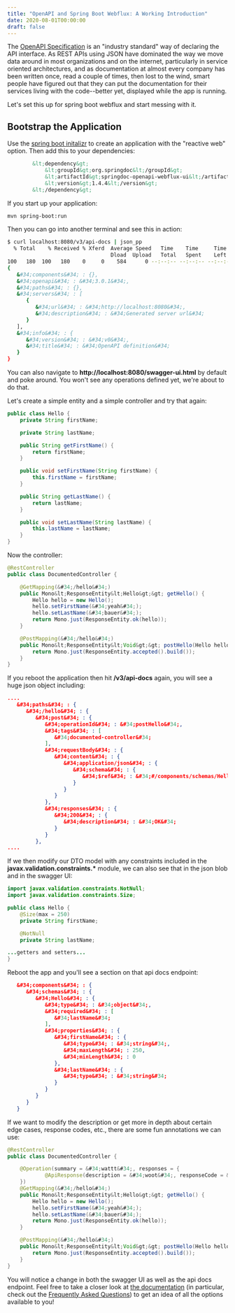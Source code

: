 ```yaml
---
title: "OpenAPI and Spring Boot Webflux: A Working Introduction"
date: 2020-08-01T00:00:00
draft: false
---
```


The [OpenAPI Specification](http://spec.openapis.org/oas/v3.0.3) is an &#34;industry standard&#34; way of declaring the API interface. As REST APIs using JSON have dominated the way we move data around in most organizations and on the internet, particularly in service oriented architectures, and as documentation at almost every company has been written once, read a couple of times, then lost to the wind, smart people have figured out that they can put the documentation for their services living with the code--better yet, displayed while the app is running.

Let&#39;s set this up for spring boot webflux and start messing with it.

## Bootstrap the Application

Use the [spring boot initalizr](https://start.spring.io/) to create an application with the &#34;reactive web&#34; option. Then add this to your dependencies:

``` xml
        &lt;dependency&gt;
            &lt;groupId&gt;org.springdoc&lt;/groupId&gt;
            &lt;artifactId&gt;springdoc-openapi-webflux-ui&lt;/artifactId&gt;
            &lt;version&gt;1.4.4&lt;/version&gt;
        &lt;/dependency&gt;

```

If you start up your application:

``` bash
mvn spring-boot:run

```

Then you can go into another terminal and see this in action:

``` bash
$ curl localhost:8080/v3/api-docs | json_pp
  % Total    % Received % Xferd  Average Speed   Time    Time     Time  Current
                                 Dload  Upload   Total   Spent    Left  Speed
100   180  100   180    0     0    584      0 --:--:-- --:--:-- --:--:--   584
{
   &#34;components&#34; : {},
   &#34;openapi&#34; : &#34;3.0.1&#34;,
   &#34;paths&#34; : {},
   &#34;servers&#34; : [
      {
         &#34;url&#34; : &#34;http://localhost:8080&#34;,
         &#34;description&#34; : &#34;Generated server url&#34;
      }
   ],
   &#34;info&#34; : {
      &#34;version&#34; : &#34;v0&#34;,
      &#34;title&#34; : &#34;OpenAPI definition&#34;
   }
}

```

You can also navigate to **http://localhost:8080/swagger-ui.html** by default and poke around. You won&#39;t see any operations defined yet, we&#39;re about to do that.

Let&#39;s create a simple entity and a simple controller and try that again:

``` java
public class Hello {
    private String firstName;

    private String lastName;

    public String getFirstName() {
        return firstName;
    }

    public void setFirstName(String firstName) {
        this.firstName = firstName;
    }

    public String getLastName() {
        return lastName;
    }

    public void setLastName(String lastName) {
        this.lastName = lastName;
    }
}

```

Now the controller:

``` java
@RestController
public class DocumentedController {

    @GetMapping(&#34;/hello&#34;)
    public Mono&lt;ResponseEntity&lt;Hello&gt;&gt; getHello() {
        Hello hello = new Hello();
        hello.setFirstName(&#34;yeah&#34;);
        hello.setLastName(&#34;bauer&#34;);
        return Mono.just(ResponseEntity.ok(hello));
    }

    @PostMapping(&#34;/hello&#34;)
    public Mono&lt;ResponseEntity&lt;Void&gt;&gt; postHello(Hello hello) {
        return Mono.just(ResponseEntity.accepted().build());
    }
}

```

If you reboot the application then hit **/v3/api-docs** again, you will see a huge json object including:

``` json
....
   &#34;paths&#34; : {
      &#34;/hello&#34; : {
         &#34;post&#34; : {
            &#34;operationId&#34; : &#34;postHello&#34;,
            &#34;tags&#34; : [
               &#34;documented-controller&#34;
            ],
            &#34;requestBody&#34; : {
               &#34;content&#34; : {
                  &#34;application/json&#34; : {
                     &#34;schema&#34; : {
                        &#34;$ref&#34; : &#34;#/components/schemas/Hello&#34;
                     }
                  }
               }
            },
            &#34;responses&#34; : {
               &#34;200&#34; : {
                  &#34;description&#34; : &#34;OK&#34;
               }
            }
         },
....

```

If we then modify our DTO model with any constraints included in the **javax.validation.constraints.\*** module, we can also see that in the json blob and in the swagger UI:

``` java
import javax.validation.constraints.NotNull;
import javax.validation.constraints.Size;

public class Hello {
    @Size(max = 250)
    private String firstName;

    @NotNull
    private String lastName;

...getters and setters...
}

```

Reboot the app and you&#39;ll see a section on that api docs endpoint:

``` json
   &#34;components&#34; : {
      &#34;schemas&#34; : {
         &#34;Hello&#34; : {
            &#34;type&#34; : &#34;object&#34;,
            &#34;required&#34; : [
               &#34;lastName&#34;
            ],
            &#34;properties&#34; : {
               &#34;firstName&#34; : {
                  &#34;type&#34; : &#34;string&#34;,
                  &#34;maxLength&#34; : 250,
                  &#34;minLength&#34; : 0
               },
               &#34;lastName&#34; : {
                  &#34;type&#34; : &#34;string&#34;
               }
            }
         }
      }
   }

```

If we want to modify the description or get more in depth about certain edge cases, response codes, etc., there are some fun annotations we can use:

``` java
@RestController
public class DocumentedController {

    @Operation(summary = &#34;wattt&#34;, responses = {
            @ApiResponse(description = &#34;woot&#34;, responseCode = &#34;202&#34;)
    })
    @GetMapping(&#34;/hello&#34;)
    public Mono&lt;ResponseEntity&lt;Hello&gt;&gt; getHello() {
        Hello hello = new Hello();
        hello.setFirstName(&#34;yeah&#34;);
        hello.setLastName(&#34;bauer&#34;);
        return Mono.just(ResponseEntity.ok(hello));
    }

    @PostMapping(&#34;/hello&#34;)
    public Mono&lt;ResponseEntity&lt;Void&gt;&gt; postHello(Hello hello) {
        return Mono.just(ResponseEntity.accepted().build());
    }
}

```

You will notice a change in both the swagger UI as well as the api docs endpoint. Feel free to take a closer look at [the documentation](https://springdoc.org/) (in particular, check out the [Frequently Asked Questions](https://springdoc.org/faq.html)) to get an idea of all the options available to you!


